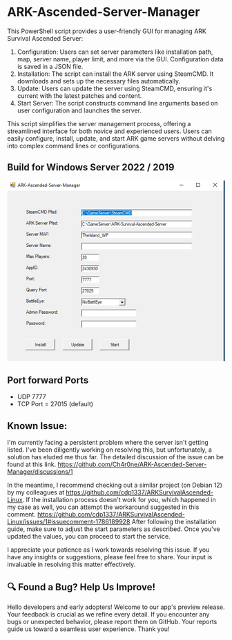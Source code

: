 # ARK-Ascended-Server-Manager
This PowerShell script provides a user-friendly GUI for managing ARK Survival Ascended Server:

1. Configuration: Users can set server parameters like installation path, map, server name, player limit, and more via the GUI. Configuration data is saved in a JSON file.
2. Installation: The script can install the ARK server using SteamCMD. It downloads and sets up the necessary files automatically.
3. Update: Users can update the server using SteamCMD, ensuring it's current with the latest patches and content.
4. Start Server: The script constructs command line arguments based on user configuration and launches the server.

This script simplifies the server management process, offering a streamlined interface for both novice and experienced users. Users can easily configure, install, update, and start ARK game servers without delving into complex command lines or configurations.

## Build for Windows Server 2022 / 2019

![ASA_Server_Manager_Preview.png](Preview/ASA_Server_Manager_Preview_1.png)

## Port forward Ports
- UDP 7777 
- TCP Port = 27015 (default)

## Known Issue:
I'm currently facing a persistent problem where the server isn't getting listed. I've been diligently working on resolving this, but unfortunately, a solution has eluded me thus far. The detailed discussion of the issue can be found at this link. https://github.com/Ch4r0ne/ARK-Ascended-Server-Manager/discussions/1

In the meantime, I recommend checking out a similar project (on Debian 12) by my colleagues at https://github.com/cdp1337/ARKSurvivalAscended-Linux.
If the installation process doesn't work for you, which happened in my case as well, you can attempt the workaround suggested in this comment. https://github.com/cdp1337/ARKSurvivalAscended-Linux/issues/1#issuecomment-1786189928
After following the installation guide, make sure to adjust the start parameters as described. Once you've updated the values, you can proceed to start the service.

I appreciate your patience as I work towards resolving this issue. If you have any insights or suggestions, please feel free to share. Your input is invaluable in resolving this matter effectively.

## 🔍 Found a Bug? Help Us Improve!
Hello developers and early adopters! Welcome to our app's preview release. 
Your feedback is crucial as we refine every detail. 
If you encounter any bugs or unexpected behavior, please report them on GitHub. 
Your reports guide us toward a seamless user experience. Thank you!
